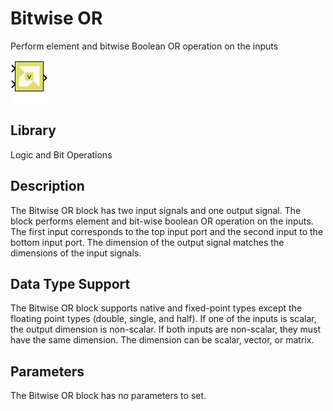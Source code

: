 # Bitwise OR

Perform element and bitwise Boolean OR operation on the inputs

![](./Images/block.png)

## Library

Logic and Bit Operations

## Description

The Bitwise OR block has two input signals and one output signal. The
block performs element and bit-wise boolean OR operation on the inputs.
The first input corresponds to the top input port and the second input
to the bottom input port. The dimension of the output signal matches the
dimensions of the input signals.

## Data Type Support

The Bitwise OR block supports native and fixed-point types except the
floating point types (double, single, and half). If one of the inputs is
scalar, the output dimension is non-scalar. If both inputs are
non-scalar, they must have the same dimension. The dimension can be
scalar, vector, or matrix.

## Parameters

The Bitwise OR block has no parameters to set.
